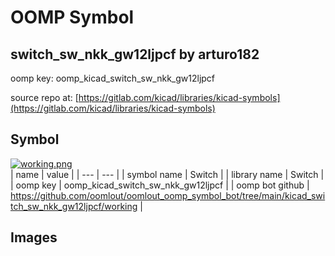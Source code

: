 # OOMP Symbol  
## switch_sw_nkk_gw12ljpcf  by arturo182  
  
oomp key: oomp_kicad_switch_sw_nkk_gw12ljpcf  
  
source repo at: [https://gitlab.com/kicad/libraries/kicad-symbols](https://gitlab.com/kicad/libraries/kicad-symbols)  
## Symbol  
  
[![working.png](working_600.png)](working.png)  
| name | value | 
| --- | --- | 
| symbol name | Switch | 
| library name | Switch | 
| oomp key | oomp_kicad_switch_sw_nkk_gw12ljpcf | 
| oomp bot github | https://github.com/oomlout/oomlout_oomp_symbol_bot/tree/main/kicad_switch_sw_nkk_gw12ljpcf/working | 
## Images  
